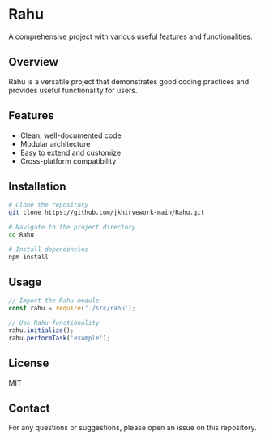 # Rahu

A comprehensive project with various useful features and functionalities.

## Overview

Rahu is a versatile project that demonstrates good coding practices and provides useful functionality for users.

## Features

- Clean, well-documented code
- Modular architecture
- Easy to extend and customize
- Cross-platform compatibility

## Installation

```bash
# Clone the repository
git clone https://github.com/jkhirvework-main/Rahu.git

# Navigate to the project directory
cd Rahu

# Install dependencies
npm install
```

## Usage

```javascript
// Import the Rahu module
const rahu = require('./src/rahu');

// Use Rahu functionality
rahu.initialize();
rahu.performTask('example');
```

## License

MIT

## Contact

For any questions or suggestions, please open an issue on this repository.